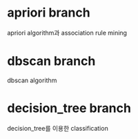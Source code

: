 # apriori branch
apriori algorithm과 association rule mining

# dbscan branch
dbscan algorithm

# decision_tree branch
decision_tree를 이용한 classification
